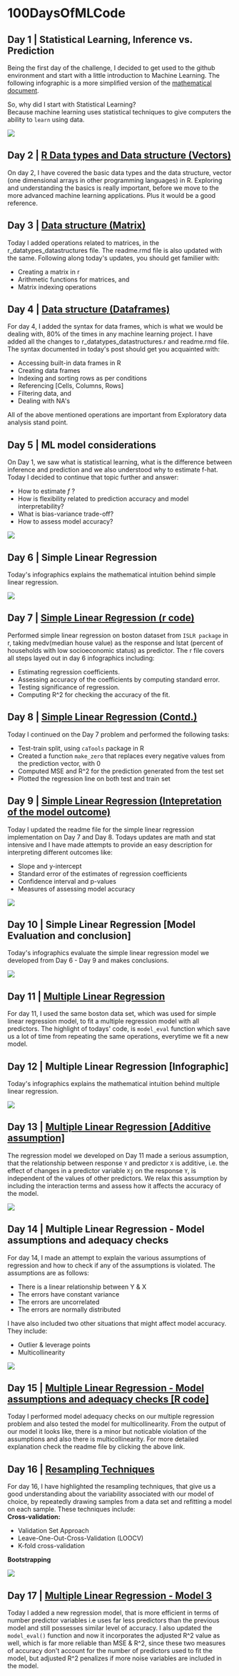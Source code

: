 # 100DaysOfMLCode

## Day 1 | Statistical Learning, Inference vs. Prediction  
Being the first day of the challenge, I decided to get used to the github environment and start with a little introduction to Machine 
Learning. The following infographic is a more simplified version of the [mathematical document](https://github.com/NikhilSawal/100DaysOfMLCode/blob/master/day%201/day%201.docx).  

So, why did I start with Statistical Learning?  
Because machine learning uses statistical techniques to give computers the ability to `learn` using data.  

![](Images/Day_1.png)  

## Day 2 | [R Data types and Data structure (Vectors)](https://github.com/NikhilSawal/100DaysOfMLCode/tree/master/Data%20types%20and%20data%20structures%20in%20r)  

On day 2, I have covered the basic data types and the data structure, vector (one dimensional arrays in other programming languages) in R.
Exploring and understanding the basics is really important, before we move to the more advanced machine learning applications. Plus it would be a good reference. 

## Day 3 | [Data structure (Matrix)](https://github.com/NikhilSawal/100DaysOfMLCode/tree/master/Data%20types%20and%20data%20structures%20in%20r)

Today I added operations related to matrices, in the r_datatypes_datastructures file. The readme.rmd file is also updated with the same. Following along today's updates, you should get familier with:  

* Creating a matrix in r
* Arithmetic functions for matrices, and
* Matrix indexing operations  

## Day 4 | [Data structure (Dataframes)](https://github.com/NikhilSawal/100DaysOfMLCode/tree/master/Data%20types%20and%20data%20structures%20in%20r)

For day 4, I added the syntax for data frames, which is what we would be dealing with, 80% of the times in any machine learning project. I have added all the changes to r_datatypes_datastructures.r and readme.rmd file. The syntax documented in today's post should get you acquainted with: 

* Accessing built-in data frames in R
* Creating data frames
* Indexing and sorting rows as per conditions
* Referencing [Cells, Columns, Rows]
* Filtering data, and
* Dealing with NA's  

All of the above mentioned operations are important from Exploratory data analysis stand point. 

## Day 5 | ML model considerations  
  
On Day 1, we saw what is statistical learning, what is the difference between inference and prediction and we also understood why to estimate f-hat. Today I decided to continue that topic further and answer:  
* How to estimate *f* ?
* How is flexibility related to prediction accuracy and model interpretability?
* What is bias-variance trade-off?
* How to assess model accuracy?  

![](Images/Day_5.png) 

## Day 6 | Simple Linear Regression 

Today's infographics explains the mathematical intuition behind simple linear regression.  

![](Images/Day_6.png) 

## Day 7 | [Simple Linear Regression (r code)](https://github.com/NikhilSawal/100DaysOfMLCode/tree/master/simple_linear_regression)  

Performed simple linear regression on boston dataset from `ISLR package` in r, taking medv(median house value) as the response and lstat (percent of households with low socioeconomic status) as predictor. The r file covers all steps layed out in day 6 infographics including:  
* Estimating regression coefficients.  
* Assessing accuracy of the coefficients by computing standard error.  
* Testing significance of regression.  
* Computing R^2 for checking the accuracy of the fit.  

## Day 8 | [Simple Linear Regression (Contd.)](https://github.com/NikhilSawal/100DaysOfMLCode/tree/master/simple_linear_regression)  

Today I continued on the Day 7 problem and performed the following tasks:  
* Test-train split, using `caTools` package in R
* Created a function `make_zero` that replaces every negative values from the prediction vector, with 0
* Computed MSE and R^2 for the prediction generated from the test set
* Plotted the regression line on both test and train set  

## Day 9 | [Simple Linear Regression (Intepretation of the model outcome)](https://github.com/NikhilSawal/100DaysOfMLCode/blob/master/simple_linear_regression/simple_linear_regression.rmd)  

Today I updated the readme file for the simple linear regression implementation on Day 7 and Day 8. Todays updates are math and stat intensive and I have made attempts to provide an easy description for interpreting different outcomes like:  
* Slope and y-intercept
* Standard error of the estimates of regression coefficients
* Confidence interval and p-values
* Measures of assessing model accuracy  

![](simple_linear_regression/Rplot.png)  

## Day 10 | Simple Linear Regression [Model Evaluation and conclusion]

Today's infographics evaluate the simple linear regression model we developed from Day 6 - Day 9 and makes conclusions.  

![](Images/Day_10.png)  

## Day 11 | [Multiple Linear Regression](https://github.com/NikhilSawal/100DaysOfMLCode/tree/master/multiple_linear_regression)

For day 11, I used the same boston data set, which was used for simple linear regression model, to fit a multiple regression model with all predictors. The highlight of todays' code, is `model_eval` function which save us a lot of time from repeating the same operations, everytime we fit a new model.

## Day 12 | Multiple Linear Regression [Infographic]

Today's infographics explains the mathematical intuition behind multiple linear regression.  

![](Images/Day_12.png) 

## Day 13 | [Multiple Linear Regression [Additive assumption]](https://github.com/NikhilSawal/100DaysOfMLCode/tree/master/multiple_linear_regression)  
The regression model we developed on Day 11 made a serious assumption, that the relationship between response `Y` and predictor `X` is additive, i.e. the effect of changes in a predictor variable `Xj` on the response `Y`, is independent of the values of other predictors. We relax this assumption by including the interaction terms and assess how it affects the accuracy of the model. 

![](Images/Rplot.png)  

## Day 14 | Multiple Linear Regression - Model assumptions and adequacy checks  

For day 14, I made an attempt to explain the various assumptions of regression and how to check if any of the assumptions is violated. The assumptions are as follows:  
* There is a linear relationship between Y & X
* The errors have constant variance
* The errors are uncorrelated
* The errors are normally distributed

I have also included two other situations that might affect model accuracy. They include:   
* Outlier & leverage points
* Multicollinearity

![](Images/Day_14.png)  

## Day 15 | [Multiple Linear Regression - Model assumptions and adequacy checks [R code]](https://github.com/NikhilSawal/100DaysOfMLCode/tree/master/multiple_linear_regression)  

Today I performed model adequacy checks on our multiple regression problem and also tested the model for multicollinearity. From the output of our model it looks like, there is a minor but noticable violation of the assumptions and also there is multicollinearity. For more detailed explanation check the readme file by clicking the above link.  

## Day 16 | [Resampling Techniques](https://github.com/NikhilSawal/100DaysOfMLCode/blob/master/Images/Day_16.png)  

For day 16, I have highlighted the resampling techniques, that give us a good understanding about the variability associated with our model of choice, by repeatedly drawing samples from a data set and refitting a model on each sample. These techniques include:  
**Cross-validation:**  
* Validation Set Approach
* Leave-One-Out-Cross-Validation (LOOCV)
* K-fold cross-validation  

**Bootstrapping**

![](Images/Day_16.png)  

## Day 17 | [Multiple Linear Regression - Model 3](https://github.com/NikhilSawal/100DaysOfMLCode/tree/master/multiple_linear_regression)  

Today I added a new regression model, that is more efficient in terms of number predictor variables i.e uses far less predictors than the previous model and still possesses similar level of accuracy. I also updated the `model_eval()` function and now it incorporates the adjusted R^2 value as well, which is far more reliable than MSE & R^2, since these two measures of accuracy don't account for the number of predictors used to fit the model, but adjusted R^2 penalizes if more noise variables are included in the model. 

